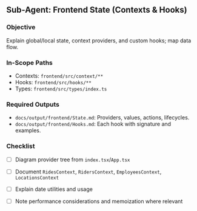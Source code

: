 ## Sub-Agent: Frontend State (Contexts & Hooks)

### Objective
Explain global/local state, context providers, and custom hooks; map data flow.

### In-Scope Paths
- Contexts: `frontend/src/context/**`
- Hooks: `frontend/src/hooks/**`
- Types: `frontend/src/types/index.ts`

### Required Outputs
- `docs/output/frontend/State.md`: Providers, values, actions, lifecycles.
- `docs/output/frontend/Hooks.md`: Each hook with signature and examples.

### Checklist
- [ ] Diagram provider tree from `index.tsx`/`App.tsx`
- [ ] Document `RidesContext`, `RidersContext`, `EmployeesContext`, `LocationsContext`
- [ ] Explain date utilities and usage
- [ ] Note performance considerations and memoization where relevant


